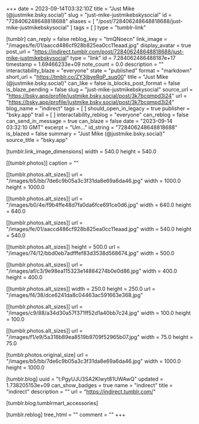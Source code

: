 +++
date = 2023-09-14T03:32:10Z
title = "Just Mike (@justmike.bsky.social)"
slug = "just-mike-justmikebskysocial"
id = "728406248648818688"
aliases = [ "/post/728406248648818688/just-mike-justmikebskysocial" ]
tags = [ ]
type = "tumblr-link"

[tumblr]
can_reply = false
reblog_key = "tmQNoecn"
link_image = "/images/fe/01/aaccd486cf928b825ea0cc11eaad.jpg"
display_avatar = true
post_url = "https://indirect.tumblr.com/post/728406248648818688/just-mike-justmikebskysocial"
type = "link"
id = 7.284062486488187e+17
timestamp = 1.69466233e+09
note_count = 0.0
description = ""
interactability_blaze = "everyone"
state = "published"
format = "markdown"
short_url = "https://tmblr.co/ZY3jbyeRqP_suq00"
title = "Just Mike (@justmike.bsky.social)"
can_like = false
is_blocks_post_format = false
is_blaze_pending = false
slug = "just-mike-justmikebskysocial"
source_url = "https://bsky.app/profile/justmike.bsky.social/post/3k7bcqmpd3i24"
url = "https://bsky.app/profile/justmike.bsky.social/post/3k7bcqmpd3i24"
blog_name = "indirect"
tags = [ ]
should_open_in_legacy = true
publisher = "bsky.app"
trail = [ ]
interactability_reblog = "everyone"
can_reblog = false
can_send_in_message = true
can_blaze = false
date = "2023-09-14 03:32:10 GMT"
excerpt = "Um..."
id_string = "728406248648818688"
is_blazed = false
summary = "Just Mike (@justmike.bsky.social)"
source_title = "bsky.app"

[tumblr.link_image_dimensions]
width = 540.0
height = 540.0

[[tumblr.photos]]
caption = ""

[[tumblr.photos.alt_sizes]]
url = "/images/b5/bb/7de6c9b05a3c3f31da8e69a6da46.jpg"
width = 1000.0
height = 1000.0

[[tumblr.photos.alt_sizes]]
url = "/images/b0/4e/f9b4ffe48d7fa0da6fce691ce0d6.jpg"
width = 640.0
height = 640.0

[[tumblr.photos.alt_sizes]]
url = "/images/fe/01/aaccd486cf928b825ea0cc11eaad.jpg"
width = 540.0
height = 540.0

[[tumblr.photos.alt_sizes]]
height = 500.0
url = "/images/74/12/bbd0eb7adfffef83d3538d568674.jpg"
width = 500.0

[[tumblr.photos.alt_sizes]]
url = "/images/af/c3/9e98ea115323e14884274b0e0d86.jpg"
width = 400.0
height = 400.0

[[tumblr.photos.alt_sizes]]
width = 250.0
height = 250.0
url = "/images/f4/38/dce6241da8c04463ac591663e368.jpg"

[[tumblr.photos.alt_sizes]]
url = "/images/c9/88/a34d30a57f371ff52d1a40bb7c24.jpg"
width = 100.0
height = 100.0

[[tumblr.photos.alt_sizes]]
url = "/images/f1/e9/5a318b89ea8519b9709f52965b07.jpg"
width = 75.0
height = 75.0

[tumblr.photos.original_size]
url = "/images/b5/bb/7de6c9b05a3c3f31da8e69a6da46.jpg"
width = 1000.0
height = 1000.0

[tumblr.blog]
uuid = "t:PgyUJU3SA2Klwyt81UWAwQ"
updated = 1.738205153e+09
can_show_badges = true
name = "indirect"
title = "indirect"
description = ""
url = "https://indirect.tumblr.com/"

[tumblr.blog.tumblrmart_accessories]

[tumblr.reblog]
tree_html = ""
comment = ""
+++
